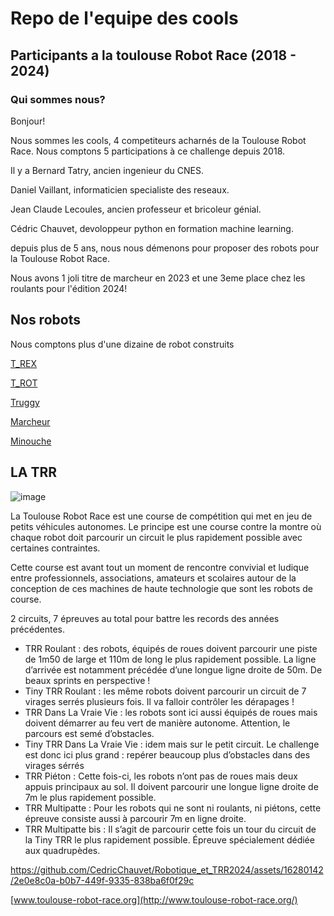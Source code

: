 

# Repo de l'equipe des cools
## Participants a la toulouse Robot Race (2018 - 2024)

### Qui sommes nous?

Bonjour!

Nous sommes les cools, 4 competiteurs acharnés de la Toulouse Robot Race. Nous comptons 5 participations à ce challenge depuis 2018.

Il y a Bernard Tatry, ancien ingenieur du CNES.

Daniel Vaillant, informaticien specialiste des reseaux.

Jean Claude Lecoules, ancien professeur et bricoleur génial.

Cédric Chauvet, devoloppeur python en formation machine learning.

depuis plus de 5 ans, nous nous démenons pour proposer des robots pour la Toulouse Robot Race.

Nous avons 1 joli titre de marcheur en 2023 et une 3eme place chez les roulants pour l'édition 2024!


## Nos robots

Nous comptons plus d'une dizaine de robot construits

 [T_REX](https://github.com/CedricChauvet/Robotique_et_TRR2024/tree/main/T_REX)

 [T_ROT](https://github.com/CedricChauvet/Robotique_et_TRR2024/tree/main/T_ROT)

 [Truggy](https://github.com/CedricChauvet/Robotique_et_TRR2024/tree/main/Truggy)

 [Marcheur](https://github.com/CedricChauvet/Robotique_et_TRR2024/tree/main/marcheur)

 [Minouche](https://github.com/CedricChauvet/Robotique_et_TRR2024/tree/main/Minouche)







## LA TRR

![image](https://github.com/CedricChauvet/Robotique_et_TRR2024/assets/16280142/feb0a9f2-9e4a-4e39-884e-91674a361091)


La Toulouse Robot Race est une course de compétition qui met en jeu de petits véhicules autonomes. Le principe est une course contre la montre où chaque robot doit parcourir un circuit le plus rapidement possible avec certaines contraintes.

Cette course est avant tout un moment de rencontre convivial et ludique entre professionnels, associations, amateurs et scolaires autour de la conception de ces machines de haute technologie que sont les robots de course.

2 circuits, 7 épreuves au total pour battre les records des années précédentes.

 - TRR Roulant : des robots, équipés de roues doivent parcourir une piste de 1m50 de large et 110m de long le plus rapidement possible. La ligne d’arrivée est notamment précédée d’une longue ligne droite de 50m. De beaux sprints en perspective !
 - Tiny TRR Roulant : les même robots doivent parcourir un circuit de 7 virages serrés plusieurs fois. Il va falloir contrôler les dérapages !
 - TRR Dans La Vraie Vie : les robots sont ici aussi équipés de roues mais doivent démarrer au feu vert de manière autonome. Attention, le parcours est semé d’obstacles.
 - Tiny TRR Dans La Vraie Vie : idem mais sur le petit circuit. Le challenge est donc ici plus grand : repérer beaucoup plus d’obstacles dans des virages sérrés
 - TRR Piéton : Cette fois-ci, les robots n’ont pas de roues mais deux appuis principaux au sol. Il doivent parcourir une longue ligne droite de 7m le plus rapidement possible.
 - TRR Multipatte : Pour les robots qui ne sont ni roulants, ni piétons, cette épreuve consiste aussi à parcourir 7m en ligne droite.
 - TRR Multipatte bis : Il s’agit de parcourir cette fois un tour du circuit de la Tiny TRR le plus rapidement possible. Épreuve spécialement dédiée aux quadrupèdes.



https://github.com/CedricChauvet/Robotique_et_TRR2024/assets/16280142/2e0e8c0a-b0b7-449f-9335-838ba6f0f29c



[www.toulouse-robot-race.org](http://www.toulouse-robot-race.org/)

